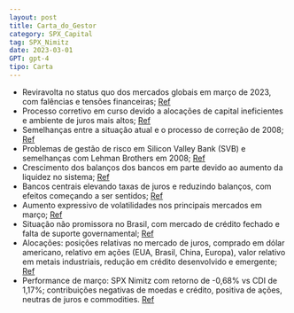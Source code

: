 ```yaml
---
layout: post
title: Carta_do_Gestor
category: SPX_Capital
tag: SPX_Nimitz
date: 2023-03-01
GPT: gpt-4
tipo: Carta
---
```


- Reviravolta no status quo dos mercados globais em março de 2023, com falências e tensões financeiras;
<a href="#" onclick="search_on_pdf('choque de energia. Tudo parecia relativamente calmo quando, repentinamente, o décimo sexto maior ba')">Ref</a>
- Processo corretivo em curso devido a alocações de capital ineficientes e ambiente de juros mais altos;
<a href="#" onclick="search_on_pdf('2008. Em 2008, tínhamos problemas que, do ponto de vista de uma alocação ineficiente de capital, s')">Ref</a>
- Semelhanças entre a situação atual e o processo de correção de 2008;
<a href="#" onclick="search_on_pdf('2008. Em 2008, tínhamos problemas que, do ponto de vista de uma alocação ineficiente de capital, s')">Ref</a>
- Problemas de gestão de risco em Silicon Valley Bank (SVB) e semelhanças com Lehman Brothers em 2008;
<a href="#" onclick="search_on_pdf('choque de energia. Tudo parecia relativamente calmo quando, repentinamente, o décimo sexto maior ba')">Ref</a>
- Crescimento dos balanços dos bancos em parte devido ao aumento da liquidez no sistema;
<a href="#" onclick="search_on_pdf('redor do mundo, motivados por um nível de inflação muito acima do observado na última década, eleva')">Ref</a>
- Bancos centrais elevando taxas de juros e reduzindo balanços, com efeitos começando a ser sentidos;
<a href="#" onclick="search_on_pdf('redor do mundo, motivados por um nível de inflação muito acima do observado na última década, eleva')">Ref</a>
- Aumento expressivo de volatilidades nos principais mercados em março;
<a href="#" onclick="search_on_pdf('autoridades competentes não consigam, de forma  veemente, suavizar a sequência de eventos. Os merc')">Ref</a>
- Situação não promissora no Brasil, com mercado de crédito fechado e falta de suporte governamental;
<a href="#" onclick="search_on_pdf('à nossa própria crise de crédito infligida pelas Lojas Americanas poucos meses antes do evento no S')">Ref</a>
- Alocações: posições relativas no mercado de juros, comprado em dólar americano, relativo em ações (EUA, Brasil, China, Europa), valor relativo em metais industriais, redução em crédito desenvolvido e emergente;
<a href="#" onclick="search_on_pdf('com destaque para o movimento das taxas de juros americanos, que apresentaram o maior movimento em ')">Ref</a>
- Performance de março: SPX Nimitz com retorno de -0,68% vs CDI de 1,17%; contribuições negativas de moedas e crédito, positiva de ações, neutras de juros e commodities.
<a href="#" onclick="search_on_pdf('mercado de crédito emergente, continuamos reduzindo as posições para ficarmos menos expostos à vola')">Ref</a>
